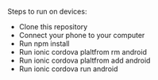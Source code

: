 Steps to run on devices:<br>

- Clone this repository<br>
- Connect your phone to your computer<br>
- Run npm install<br>
- Run ionic cordova plaltfrom rm android<br>
- Run ionic cordova plaltfrom add android<br>
- Run ionic cordova run android<br>
